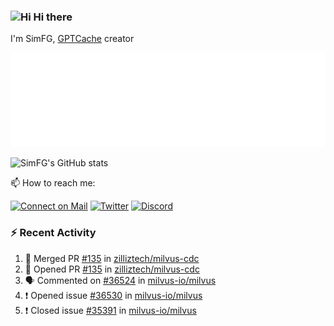 ### <img src='https://qpluspicture.oss-cn-beijing.aliyuncs.com/6LjjQA/Hi.gif' alt='Hi' width="24"/> Hi there

I'm SimFG, [GPTCache](https://github.com/zilliztech/GPTCache) creator

![Metrics 👋](/metrics.plugin.followup.user.svg)

![SimFG's GitHub stats](https://github-readme-stats.vercel.app/api?username=SimFG&show_icons=true&theme=radical&count_private=true)

📫 How to reach me:

[![Connect on Mail](https://img.shields.io/badge/Ask%20me-anything-1abc9c.svg)](mailto:1142838399@qq.com)
[![Twitter](https://img.shields.io/twitter/follow/FogSim?style=social)](https://twitter.com/FogSim)
[![Discord](https://img.shields.io/discord/1092648432495251507?label=Discord&logo=discord)](https://discord.gg/Q8C6WEjSWV)

### :zap: Recent Activity

<!--START_SECTION:activity-->
1. 🎉 Merged PR [#135](https://github.com/zilliztech/milvus-cdc/pull/135) in [zilliztech/milvus-cdc](https://github.com/zilliztech/milvus-cdc)
2. 💪 Opened PR [#135](https://github.com/zilliztech/milvus-cdc/pull/135) in [zilliztech/milvus-cdc](https://github.com/zilliztech/milvus-cdc)
3. 🗣 Commented on [#36524](https://github.com/milvus-io/milvus/issues/36524) in [milvus-io/milvus](https://github.com/milvus-io/milvus)
4. ❗️ Opened issue [#36530](https://github.com/milvus-io/milvus/issues/36530) in [milvus-io/milvus](https://github.com/milvus-io/milvus)
5. ❗️ Closed issue [#35391](https://github.com/milvus-io/milvus/issues/35391) in [milvus-io/milvus](https://github.com/milvus-io/milvus)
<!--END_SECTION:activity-->


